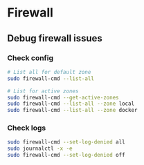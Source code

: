 # Firewall

## Debug firewall issues

### Check config

```bash
# List all for default zone
sudo firewall-cmd --list-all

# List for active zones
sudo firewall-cmd --get-active-zones
sudo firewall-cmd --list-all --zone local
sudo firewall-cmd --list-all --zone docker
```

### Check logs

```bash
sudo firewall-cmd --set-log-denied all
sudo journalctl -x -e
sudo firewall-cmd --set-log-denied off
```

